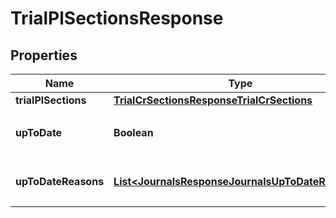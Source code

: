 

# TrialPlSectionsResponse


## Properties

Name | Type | Description | Notes
------------ | ------------- | ------------- | -------------
**trialPlSections** | [**TrialCrSectionsResponseTrialCrSections**](TrialCrSectionsResponseTrialCrSections.md) |  | 
**upToDate** | **Boolean** | 集計結果が最新かどうか | 
**upToDateReasons** | [**List&lt;JournalsResponseJournalsUpToDateReasons&gt;**](JournalsResponseJournalsUpToDateReasons.md) | 集計が最新でない場合の要因情報 |  [optional]



